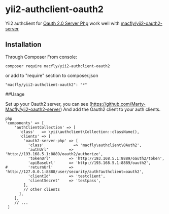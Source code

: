 # yii2-authclient-oauth2

Yii2 authclient for [Oauth 2.0 Server Php](https://bshaffer.github.io/oauth2-server-php-docs/) work well with [macfly/yii2-oauth2-server](https://github.com/Marty-Macfly/yii2-oauth2-server)

## Installation
Through Composer
From console:
```
composer require macfly/yii2-authclient-oauth2
```
or add to "require" section to composer.json
```
"macfly/yii2-authclient-oauth2": "*"
```
##Usage

Set up your Oauth2 server, you can see (https://github.com/Marty-Macfly/yii2-oauth2-server)
And add the Oauth2 client to your auth clients.

```
php
'components' => [
    'authClientCollection' => [
      'class'   => \yii\authclient\Collection::className(),
      'clients' => [
        'oauth2-server-php' => [
          'class'             => 'macfly\authclient\OAuth2',
          'authUrl'         => 'http://193.168.5.1:8889/oauth2/authorize',
          'tokenUrl'        => 'http://193.168.5.1:8889/oauth2/token',
          'apiBaseUrl'      => 'http://193.168.5.1:8889/oauth2',
#         'returnUrl'       => 'http://127.0.0.1:8888/user/security/auth?authclient=oauth2',
          'clientId'        => 'testclient',
          'clientSecret'    => 'testpass',
        ],
        // other clients
      ],
    ],
    // ...
 ]
```
